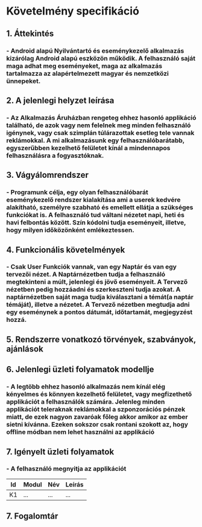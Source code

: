 ﻿# Követelmény specifikáció

## 1. Áttekintés
### - Android alapú Nyilvántartó és eseménykezelő alkalmazás kizárólag Android alapú 		    eszközön működik. A felhasználó saját maga adhat meg eseményeket, maga az alkalmazás tartalmazza az alapértelmezett magyar és nemzetközi ünnepeket.

## 2. A jelenlegi helyzet leírása
### - Az Alkalmazás Áruházban rengeteg ehhez hasonló applikáció található, de azok vagy nem felelnek meg minden felhasználó igénynek, vagy csak szimplán túlárazottak esetleg tele vannak reklámokkal. A mi alkalmazásunk egy felhasználóbarátabb, egyszerűbben kezelhető felületet kínál a mindennapos felhasználásra a fogyasztóknak. 

## 3. Vágyálomrendszer
### - Programunk célja, egy olyan felhasználóbarát eseménykezelő rendszer kialakítása ami a userek kedvére alakítható, személyre szabható és emellett ellátja a szükséges funkciókat is. A felhasználó tud váltani nézetet napi, heti és havi felbontás között. Szín kódolni tudja eseményeit, illetve, hogy milyen időközönként emlékeztessen.

## 4. Funkcionális követelmények
### - Csak User Funkciók vannak, van egy Naptár és van egy tervezői nézet. A Naptárnézetben tudja a felhasználó megtekinteni a múlt, jelenlegi és jövő eseményeit. A Tervező nézetben pedig hozzáadni és szerkeszteni tudja azokat. A naptárnézetben saját maga tudja kiválasztani a témát(a naptár témáját), illetve a nézetet. A Tervező nézetben megtudja adni egy eseménynek a pontos dátumát, időtartamát, megjegyzést hozzá.

## 5. Rendszerre vonatkozó törvények, szabványok, ajánlások


## 6. Jelenlegi üzleti folyamatok modellje
### - A legtöbb ehhez hasonló alkalmazás nem kínál elég kényelmes és könnyen kezelhető felületet, vagy megfizethető applikációt a felhasználók számára. Jelenleg minden applikációt teleraknak reklámokkal a szponzorációs pénzek miatt, de ezek nagyon zavaróak főleg akkor amikor az ember sietni kívánna. Ezeken sokszor csak rontani szokott az, hogy offline módban nem lehet használni az applikáció  

## 7. Igényelt üzleti folyamatok
### - A felhasználó megnyitja az applikációt 


| Id | Modul | Név | Leírás |
| :---: | --- | --- | --- |
| K1 | ... | ... | ... |

## 7. Fogalomtár
